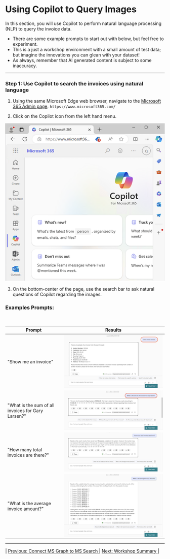 # Using Copilot to Query Images

In this section, you will use Copilot to perform natural language processing (NLP) to query the invoice data. 
   - There are some example prompts to start out with below, but feel free to experiment. 
   - This is a just a workshop environment with a small amount of test data; but imagine the innovations you can glean with your dataset! 
   - As always, remember that AI generated content is subject to some inaccuracy. 

---

### Step 1: Use Copilot to search the invoices using natural language 

1. Using the same Microsoft Edge web browser, navigate to the [Microsoft 365 Admin page](https://www.microsoft365.com/). `https://www.microsoft365.com/`

2. Click on the Copilot icon from the left hand menu.

![enter image description here](https://github.com/Qumulo/QumuloCustomConnector/blob/main/workshop/images/ms365-admin-page.png?raw=true)

3. On the bottom-center of the page, use the search bar to ask natural questions of Copilot regarding the images. 

### **Examples Prompts**: 
<br>

| Prompt                                    | Results                                                                     |
|-------------------------------------------|-----------------------------------------------------------------------------|
| "Show me an invoice"                      | ![Show me an invoice](https://github.com/Qumulo/QumuloCustomConnector/blob/main/workshop/images/copilot-show-me-an-invoice.png?raw=true)                  |
| "What is the sum of all invoices for Gary Larsen?" | ![sum of all invoices](https://github.com/Qumulo/QumuloCustomConnector/blob/main/workshop/images/copilot-sum-invoices-gary.png?raw=true)                    |
| "How many total invoices are there?"      | ![How many total invoices](https://github.com/Qumulo/QumuloCustomConnector/blob/main/workshop/images/copilot-how-many-invoices.png?raw=true)                 |
| "What is the average invoice amount?"     | ![average invoice amount](https://github.com/Qumulo/QumuloCustomConnector/blob/main/workshop/images/copilot-average-invoice.png?raw=true)                    |

---
| [Previous: Connect MS Graph to MS Search ](qcc-workshop-connect-msgraph-search.md) | [Next: Workshop Summary ](qcc-workshop-summary.md) |  
